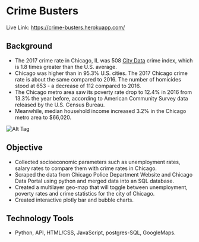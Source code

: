 # Crime Busters
Live Link: https://crime-busters.herokuapp.com/
## Background
- The 2017 crime rate in Chicago, IL was 508 [City Data](http://www.city-data.com/) crime index, which is 1.8 times greater than the U.S. average.
- Chicago was higher than in 95.3% U.S. cities. The 2017 Chicago crime rate is about the same compared to 2016. The number of homicides stood at 653 - a decrease of 112 compared to 2016.
- The Chicago metro area saw its poverty rate drop to 12.4% in 2016 from 13.3% the year before, according to American Community Survey data released by the U.S. Census Bureau.
- Meanwhile, median household income increased 3.2% in the Chicago metro area to $66,020.

![Alt Tag](https://github.com/PetraLee2019/Crime-Busters-/blob/master/Images/Crime%20and%20Unemployment%20Geo-Map.jpg?raw=true)

## Objective 
- Collected socioeconomic parameters such as unemployment rates, salary rates to compare them with crime rates in Chicago. 
- Scraped the data from Chicago Police Department Website and Chicago Data Portal using python and merged data into an SQL database.
- Created a multilayer geo-map that will toggle between unemployment, poverty rates and crime statistics for the city of Chicago. 
- Created interactive plotly bar and bubble charts.

## Technology Tools
- Python, API, HTML/CSS, JavaScript, postgres-SQL, GoogleMaps.
